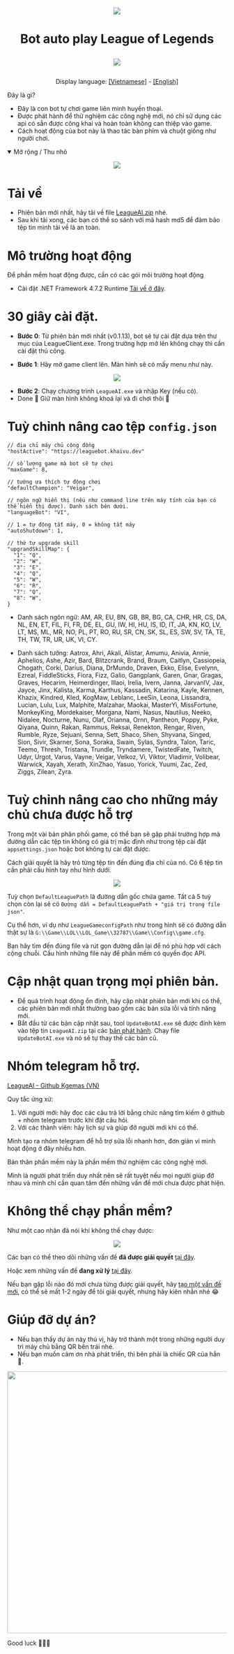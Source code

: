 <h1 align="center">
  <img src="https://user-images.githubusercontent.com/93424739/194055848-84830c09-dd8a-4017-b691-5198130bd3f0.jpg">
</h1>

<h1 align="center">
  <p>Bot auto play League of Legends<p>
  <img src="https://readme-typing-svg.herokuapp.com?color=%2336BCF7&center=true&vCenter=true&width=380&lines=Bot+AI+League+of+Legends">
</h1>


<p align="center">
  Display language:
  <a href="https://github.com/kgemas/League-AI/blob/main/README.md">[Vietnamese]</a>
  -
  <a href="https://github.com/kgemas/League-AI/blob/main/README.EN.md">[English]</a>
</p

Đây là gì?
===
- Đây là con bot tự chơi game liên minh huyền thoại.
- Được phát hành để thử nghiệm các công nghệ mới, nó chỉ sử dụng các api có sẵn được công khai và hoàn toàn không can thiệp vào game.
- Cách hoạt động của bot này là thao tác bàn phím và chuột giống như người chơi.
<details open>
  <summary>Mở rộng / Thu nhỏ</summary>
  <p align="center">
    <img src="https://github.com/kgemas/League-AI/raw/main/Assets/example.gif">
  </p>
</details>


Tải về
===
- Phiên bản mới nhất, hãy tải về file [LeagueAI.zip](https://github.com/kgemas/League-AI/releases/latest) nhé.
- Sau khi tải xong, các bạn có thể so sánh với mã hash md5 để đảm bảo tệp tin mình tải về là an toàn.



Mô trường hoạt động
===========
Để phần mềm hoạt động được, cần có các gói môi trường hoạt động
- Cài đặt .NET Framework 4.7.2 Runtime [Tải về ở đây](https://go.microsoft.com/fwlink/?LinkId=863262).



30 giây cài đặt.
===
- **Bước 0**: Từ phiên bản mới nhất (v0.1.13), bot sẽ tự cài đặt dựa trên thư mục của LeagueClient.exe. Trong trường hợp mở lên không chạy thì cần cài đặt thủ công.

- **Bước 1**: Hãy mở game client lên. Màn hình sẽ có mấy menu như này.
<p align="center">
  <img src="https://github.com/kgemas/League-AI/raw/main/Assets/dashboard.PNG">
</p>

- **Bước 2**: Chạy chương trình ```LeagueAI.exe``` và nhập Key (nếu có).
- Done 🎉 Giữ màn hình không khoá lại và đi chơi thôi 💃



Tuỳ chỉnh nâng cao tệp ```config.json```
===========
```
// địa chỉ máy chủ cộng đồng
"hostActive": "https://leaguebot.khaivu.dev"

// số lượng game mà bot sẽ tự chơi
"maxGame": 8,

// tướng ưa thích tự động chơi
"defaultChampion": "Veigar",

// ngôn ngữ hiển thị (nếu như command line trên máy tính của bạn có thể hiển thị được). Danh sách bên dưới.
"languageBot": "VI",

// 1 = tự động tắt máy, 0 = không tắt máy
"autoShutdown": 1,

// thứ tự upgrade skill
"upgrandSkillMap": {
  "1": "Q",
  "2": "W",
  "3": "E",
  "4": "Q",
  "5": "W",
  "6": "R",
  "7": "Q",
  "8": "W",
}
```
- Danh sách ngôn ngữ: AM, AR, EU, BN, GB, BR, BG, CA, CHR, HR, CS, DA, NL, EN, ET, FIL, FI, FR, DE, EL, GU, IW, HI, HU, IS, ID, IT, JA, KN, KO, LV, LT, MS, ML, MR, NO, PL, PT, RO, RU, SR, CN, SK, SL, ES, SW, SV, TA, TE, TH, TW, TR, UR, UK, VI, CY.

- Danh sách tướng: Aatrox, Ahri, Akali, Alistar, Amumu, Anivia, Annie, Aphelios, Ashe, Azir, Bard, Blitzcrank, Brand, Braum, Caitlyn, Cassiopeia, Chogath, Corki, Darius, Diana, DrMundo, Draven, Ekko, Elise, Evelynn, Ezreal, FiddleSticks, Fiora, Fizz, Galio, Gangplank, Garen, Gnar, Gragas, Graves, Hecarim, Heimerdinger, Illaoi, Irelia, Ivern, Janna, JarvanIV, Jax, Jayce, Jinx, Kalista, Karma, Karthus, Kassadin, Katarina, Kayle, Kennen, Khazix, Kindred, Kled, KogMaw, Leblanc, LeeSin, Leona, Lissandra, Lucian, Lulu, Lux, Malphite, Malzahar, Maokai, MasterYi, MissFortune, MonkeyKing, Mordekaiser, Morgana, Nami, Nasus, Nautilus, Neeko, Nidalee, Nocturne, Nunu, Olaf, Orianna, Ornn, Pantheon, Poppy, Pyke, Qiyana, Quinn, Rakan, Rammus, Reksai, Renekton, Rengar, Riven, Rumble, Ryze, Sejuani, Senna, Sett, Shaco, Shen, Shyvana, Singed, Sion, Sivir, Skarner, Sona, Soraka, Swain, Sylas, Syndra, Talon, Taric, Teemo, Thresh, Tristana, Trundle, Tryndamere, TwistedFate, Twitch, Udyr, Urgot, Varus, Vayne, Veigar, Velkoz, Vi, Viktor, Vladimir, Volibear, Warwick, Xayah, Xerath, XinZhao, Yasuo, Yorick, Yuumi, Zac, Zed, Ziggs, Zilean, Zyra.

Tuỳ chỉnh nâng cao cho những máy chủ chưa được hỗ trợ
===========
Trong một vài bản phân phối game, có thể bạn sẽ gặp phải trường hợp mà đường dẫn các tệp tin không có giá trị mặc định như trong tệp cài đặt ```appsettings.json``` hoặc bot không tự cài đặt được.

Cách giải quyết là hãy trỏ từng tệp tin đến đúng địa chỉ của nó. Có 6 tệp tin cần phải cấu hình tay như hình dưới.

<p align="center">
  <img src="https://github.com/kgemas/League-AI/raw/main/Assets/adventureConfig.PNG">
</p>

Tuỳ chọn ```DefaultLeaguePath``` là đường dẫn gốc chứa game. Tất cả 5 tuỳ chọn còn lại sẽ có ```Đường dẫn = DefaultLeaguePath + "giá trị trong file json"```.

Cụ thể hơn, ví dụ như ```LeagueGameconfigPath``` như trong hình sẽ có đường dẫn thật sự là ```G:\\Game\\LOL\\LOL_Game\\32787\\Game\\Config\\game.cfg```.

Bạn hãy tìm đến đúng file và rút gọn đường dẫn lại để nó phù hợp với cách cộng chuỗi. Cấu hình những file này để phần mềm có quyền đọc API.



Cập nhật quan trọng mọi phiên bản.
===========
- Để quá trình hoạt động ổn định, hãy cập nhật phiên bản mới khi có thể, các phiên bản mới nhất thường bao gồm các bản sửa lỗi và tính năng mới.
- Bắt đầu từ các bản cập nhật sau, tool ```UpdateBotAI.exe``` sẽ được đính kèm vào tệp tin ```LeagueAI.zip``` tại các [bản phát hành](https://github.com/kgemas/League-AI/releases/latest). Chạy file ```UpdateBotAI.exe``` và nó sẽ tự thay thế các bản cũ.



Nhóm telegram hỗ trợ.
===
[LeagueAI - Github Kgemas (VN)](https://t.me/+HBclRDdmP4pjYjNl)

Quy tắc ứng xử:
1. Với người mới: hãy đọc các câu trả lời bằng chức năng tìm kiếm ở github + nhóm telegram trước khi đặt câu hỏi.
2. Với các thành viên: hãy lịch sự và giúp đỡ người mới khi có thể.

Mình tạo ra nhóm telegram để hỗ trợ sửa lỗi nhanh hơn, đơn giản vì mình hoạt động ở đây nhiều hơn. 

Bản thân phần mềm này là phần mềm thử nghiệm các công nghệ mới.

Mình là người phát triển duy nhất nên sẽ rất tuyệt nếu mọi người giúp đỡ nhau và mình chỉ cần quan tâm đến những vấn đề mới chưa được phát hiện.



Không thể chạy phần mềm?
===
Như một cao nhân đã nói khi không thể chạy được:
<p align="center">
  <img src="https://user-images.githubusercontent.com/93424739/212647023-0b3e30a5-bfd2-4bb0-966a-8f32cbb2c587.png">
</p>

Các bạn có thể theo dõi những vấn đề **đã được giải quyết** [tại đây](https://github.com/kgemas/League-AI/issues?q=is%3Aissue+is%3Aclosed).

Hoặc xem những vấn đề **đang xử lý** [tại đây](https://github.com/kgemas/League-AI/issues?q=is%3Aopen+is%3Aissue).

Nếu bạn gặp lỗi nào đó mới chưa từng được giải quyết, hãy [tạo một vấn đề mới](https://github.com/kgemas/League-AI/issues/new/choose), có thể sẽ mất 1-2 ngày để tôi giải quyết, nhưng hãy kiên nhẫn nhé 😂

Giúp đỡ dự án?
===
- Nếu bạn thấy dự án này thú vị, hãy trở thành một trong những người duy trì máy chủ bằng QR bên trái nhé.
- Nếu bạn muốn cảm ơn nhà phát triển, thì bên phải là chiếc QR của hắn 🐳.
<p align="center">
  <img src="https://user-images.githubusercontent.com/93424739/212659961-08520136-8fd4-492c-9e2c-73a501fd6426.png" width="600">
</p>


Good luck 🐱‍👤🎶
